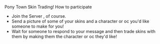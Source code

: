 Pony Town Skin Trading!
How to participate 
- Join the Server , of course.
- Send a picture of some of your skins and a character or oc you'd like someone to make for you!
- Wait for someone to respond to your message and then trade skins with them by making them the character or oc they'd like!

